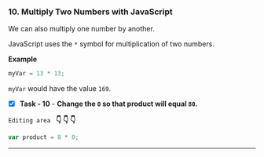 ### 10. Multiply Two Numbers with JavaScript
We can also multiply one number by another.

JavaScript uses the `*` symbol for multiplication of two numbers.

**Example**

```js
myVar = 13 * 13;
```
`myVar` would have the value `169`.

- [x] **Task - 10**  - **Change the `0` so that product will equal `80`.**

``Editing area `` **:point_down: :point_down: :point_down:**

```js
var product = 8 * 0;
```

*************************************************************************************

